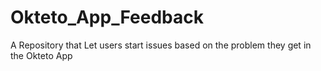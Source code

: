 # Okteto_App_Feedback
A Repository that Let users start issues based on the problem they get in the Okteto App
